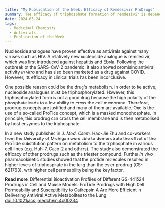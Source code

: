 ```yaml
---
title: "My Publication of the Week: Efficacy of Remdesivir ProDrugs"  
summary: The efficacy of triphosphate formation of remdesivir is dependent on ProTide substitution. Higher levels of triphosphate in the lung are observed with ProTide prodrugs.
date: 2024-05-24
tags:
  - Medicinal Chemistry
  - Antivirals
  - Publication of the Week
---
```


Nucleoside analogues have proven effective as antivirals against many viruses such as HIV. A relatively new nucleoside analogue is remdesivir, which was first introduced against hepatitis and Ebola. Following the outbreak of the SARS-CoV-2 pandemic, it also showed promising antiviral activity *in vitro* and has also been marketed as a drug against COVID. However, its efficacy in clinical trials has been inconclusive.

One possible reason could be the drug's metabolism. In order to be active, nucleoside analogues must be triphosphorylated. However, this triphosphorylated form is not a good drug because the high polarity of the phosphate leads to a low ability to cross the cell membrane. Therefore, prodrug concepts are justified and many of them are available. One is the use of a so-called ProTide concept, which is a masked monophosphate. In principle, this prodrug can cross the cell membrane and is then metabolised by host enzymes to the triphosphate.

In a new study published in *J. Med. Chem.* Hao-Jie Zhu and co-workers from the University of Michigan were able to demonstrate the effect of the ProTide substitution pattern on metabolism to the triphosphate in various cell lines (e.g. Huh-7, Caco-2 and others). The study also demonstrated the efficacy of other prodrugs such as the triester compound. Further *in vivo* pharmacokinetic studies showed that the protide molecules resulted in higher levels of triphosphate in the lung than the ester prodrug (GS-621763), with higher cell permeability being the key factor.

**Read more:** Differential Bioactivation Profiles of Different GS-441524 Prodrugs in Cell and Mouse Models: ProTide Prodrugs with High Cell Permeability and Susceptibility to Cathepsin A Are More Efficient in Delivering Antiviral Active Metabolites to the Lung [doi:10.1021/acs.jmedchem.4c00234](https://pubs.acs.org/doi/10.1021/acs.jmedchem.4c00234)